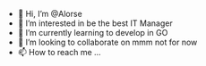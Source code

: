 - 👋 Hi, I’m @Alorse
- 👀 I’m interested in be the best IT Manager
- 🌱 I’m currently learning to develop in GO
- 💞️ I’m looking to collaborate on mmm not for now
- 📫 How to reach me ...

<!---
Alorse/Alorse is a ✨ special ✨ repository because its `README.md` (this file) appears on your GitHub profile.
You can click the Preview link to take a look at your changes.
--->
